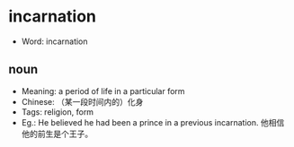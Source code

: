 # incarnation

- Word: incarnation

## noun

- Meaning: a period of life in a particular form
- Chinese: （某一段时间内的）化身
- Tags: religion, form
- Eg.: He believed he had been a prince in a previous incarnation. 他相信他的前生是个王子。

